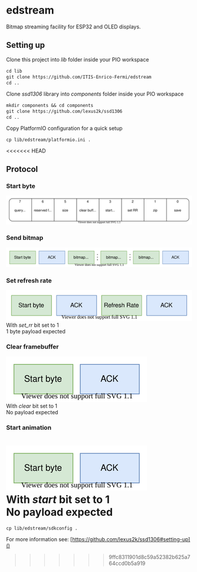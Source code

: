 # edstream
Bitmap streaming facility for ESP32 and OLED displays.

## Setting up

Clone this project into _lib_ folder inside your PIO workspace
```
cd lib
git clone https://github.com/ITIS-Enrico-Fermi/edstream
cd ..
```

Clone _ssd1306_ library into _components_ folder inside your PIO workspace
```
mkdir components && cd components
git clone https://github.com/lexus2k/ssd1306
cd ..
```

Copy PlatformIO configuration for a quick setup
```
cp lib/edstream/platformio.ini .
```

<<<<<<< HEAD
## Protocol

### Start byte
![Start byte](Protocol.svg)

### Send bitmap
![Send bitmap](SendBitmap.svg)

### Set refresh rate
![Set refresh rate](SetRefreshRate.svg)
<br> With _set_rr_ bit set to 1
<br> 1 byte payload expected

### Clear framebuffer
![Cleare framebuffer](Clear.svg)
<br> With _clear_ bit set to 1
<br> No payload expected

### Start animation
![Start animation](Start.svg)
<br> With _start_ bit set to 1
<br> No payload expected
=======
```
cp lib/edstream/sdkconfig .
```
For more information see: [https://github.com/lexus2k/ssd1306#setting-up]()
>>>>>>> 9ffc8311901d8c59a52382b625a764ccd0b5a919

